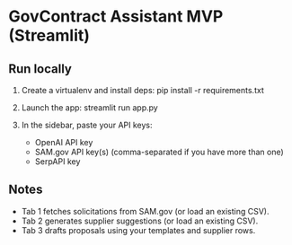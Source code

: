 
# GovContract Assistant MVP (Streamlit)

## Run locally
1) Create a virtualenv and install deps:
   pip install -r requirements.txt

2) Launch the app:
   streamlit run app.py

3) In the sidebar, paste your API keys:
   - OpenAI API key
   - SAM.gov API key(s) (comma-separated if you have more than one)
   - SerpAPI key

## Notes
- Tab 1 fetches solicitations from SAM.gov (or load an existing CSV).
- Tab 2 generates supplier suggestions (or load an existing CSV).
- Tab 3 drafts proposals using your templates and supplier rows.
